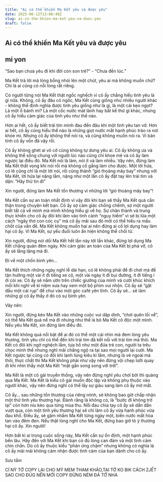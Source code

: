 ```yaml
---
title: "Ai có thể khiến Ma Kết yêu và được yêu"
date: 2025-06-12T13:08:48Z
slug: ai-co-the-khien-ma-ket-yeu-va-duoc-yeu
draft: false
---
```


## Ai có thể khiến Ma Kết yêu và được yêu

## mi yon

“Sao bạn chưa yêu đi khi đời còn son trẻ?” - “Chưa đến lúc.”
 
Ma Kết trả lời mà lòng bỗng nhói lên một chút, yêu ai mà không muốn chứ? Chì là ai cũng có nỗi lòng rất riêng.
 
Có người từng nói Ma Kết thật ngốc nghếch vì cô ấy chẳng hiểu tình yêu là gì nữa. Không, cô ấy đâu có ngốc, Ma Kết cũng giống như nhiều người khác - không thể định nghĩa được tình yêu giống như là gì, là một cái kẹo ngọt? Là một ổ bánh mì? Là một cốc nước mát lành hay bất kể thứ gì khác, nhưng cô ấy hiểu cảm giác của tình yêu như thế nào.
 
Hơn ai hết, cô ấy biết trái tim mình đau đến đâu khi một tình yêu tan vỡ. Hơn ai hết, cô ấy cũng hiểu thế nào là những giọt nước mắt hạnh phúc trào ra nơi khóe mi. Nhưng cô ấy không thể nói ra, và cũng không muốn nói ra. Vì bản tính cô ấy vốn đã vậy rồi.
 

 
Cô ấy không ghét ai vô cớ cũng không tự dưng yêu ai. Cô ấy không ưa và không thể sống chung với người lúc nào cũng chỉ khoe mẽ và cô ấy làm ngược lại điều đó. Ma Kết nói là làm, nói ít và làm nhiều. Vậy nên, đừng làm Ma Kết thất vọng khi nói rồi mà không cố gắng làm cho được. Một lời hứa, có lẽ cũng chỉ là một lời nói, rồi cũng thành “gió thoảng mây bay” nhưng với Ma Kết, lời hứa lại nặng lắm, nặng như một lần cô ấy đặt tay lên trái tim và dặn: “Hãy thử tin đi”
 
Xin người, đừng làm Ma Kết tổn thương vì những lời “gió thoảng mây bay”!
 
Ma Kết cần sự an toàn nhất định vì vậy đôi khi bạn sẽ thấy Ma Kết quá cẩn thận trong chuyện kết bạn. Cô ấy sợ cảm giác chống chếnh, sợ một người biết tất cả về mình mà mình không hiểu gì về họ. Sự chân thành và trung thực khiến cho cô ấy đôi khi lâm vào tình cảnh “nguy hiểm” vì sẽ bị lừa một cách “ngây thơ con cóc cụ” mà cô ấy mãi sau đó mới có thể hiểu ra mấu chốt của vấn đề. Ma Kết không muốn hại ai nên đừng ai cố lợi dụng hay làm hại cô ấy. Vì Ma Kết, sự yếu đuối luôn ẩn hiện không thể chối từ.
 
Xin người, đừng nói dối Ma Kết hết lần này tới lần khác, đừng lợi dụng Ma Kết chẳng quản đêm ngày. Khi cảm giác an toàn của Ma Kết bị phá vỡ, cô ấy sẽ lẳng lặng mà đi.
 
Đi về một chốn bình yên…
 
Ma Kết thích những ngày nghỉ lễ dài hạn, có lẽ không phải để đi chơi mà để tận hưởng một vài ít đi tiếng xe cộ, một vài ngày ít đi bụi đường, ít đi tiếng í ới còi xe. Cô ấy sẽ nằm ườn trên chiếc giường của mình và cười khúc khích mỗi khi nghĩ về kỉ niệm xưa hay xem một bộ phim vui nhộn. Cô ấy sẽ “gật đầu một cái rụp” để chui vào một góc café yên tĩnh. Cô ấy sẽ… sẽ làm những gì cô ấy thấy ở đó có sự bình yên.
 
 
 
Vây nên:
 
Xin người, đừng kéo Ma Kết vào những cuộc vui dập dình, “chơi quên lối về”, có thể Ma Kết quá nể mà đi nhưng như thế là bỏ Ma Kết cô độc một mình. Nếu yêu Ma Kết, xin đừng làm điều đó.
 
Ma Kết không quá nổi bật để ai đó có thể một cái nhìn mà đem lòng yêu thương, tình yêu chỉ có thể đến khi trái tim đã kết nối với trái tim mà thôi. Ma Kết có đôi khi ngờ nghệch lắm, tựa hồ như một đứa trẻ con, người ta trêu chọc mình thế nhưng nghĩ mãi chẳng ngộ ra tại sao mọi người lại cười. Ma Kết ngược lại cũng có đôi khi lạnh lùng kiêu kì lắm, nhưng là vẻ ngoài mà thôi, thực chất thì Ma Kết không phải như vậy nên đừng vội chẹp lưỡi quay đi khi nhìn thấy một Ma Kết “mặt gần song song với trời”.
 
Ma Kết là một cô gái truyền thống, vậy nên đừng nghĩ yêu chơi bời thì quàng qua Ma Kết. Ma Kết là kiểu cô gái muốn độc lập và không phụ thuộc vào người khác, vậy nên đừng nghĩ có thể lấy sự giàu sang làm cô ấy mờ mắt.
 
Cô ấy… sau những tổn thương của riêng mình, sẽ không bao giờ chấp nhận một thứ tình yêu thương hại. Đành rằng là không có, là “bước đi không trở lại” còn hơn níu kéo qua từng mùa thu. Nỗi đau chia tay cô ấy sẽ dần dần vượt qua, còn một tình yêu thương hại sẽ chỉ làm cô ấy vừa hạnh phúc vừa đau khổ. Điều ấy, sẽ gặm nhấm Ma Kết từng ngày một, biến nước mắt hòa tan vào đêm đen. Nếu thật lòng nghĩ cho Ma Kết, đừng bao giờ tỏ ý thương hại cô ấy. Xin người!
 
Hơn bất kì ai trong cuộc sống này, Ma Kết cần sự ổn định, một hạnh phúc bền lâu. Hãy đến với Ma Kết khi bạn có đủ lòng can đảm và một tình cảm chín chắn. Dù cô ấy thuộc kiểu “phản ứng chậm” nhưng không có nghĩa là cô ấy mãi mãi không cảm nhận được tình cảm của bạn dành cho cô ấy.
 
Sưu tầm
 
CÍ NỲ TỚ COPY LẠI CHO MÝ MEM THAM KHẢO,TẠI TỚ KO BIK CÁCH ZJẾT SAO CHO ĐÚG NÊN MỚI COPY ĐỪNG NÉM ĐÁ TỚ NHA